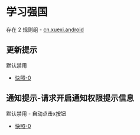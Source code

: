 # 学习强国

存在 2 规则组 - [cn.xuexi.android](/src/apps/cn.xuexi.android.ts)

## 更新提示

默认禁用

- [快照-0](https://i.gkd.li/i/12715139)

## 通知提示-请求开启通知权限提示信息

默认禁用 - 自动点击x按钮

- [快照-0](https://i.gkd.li/i/12715160)
